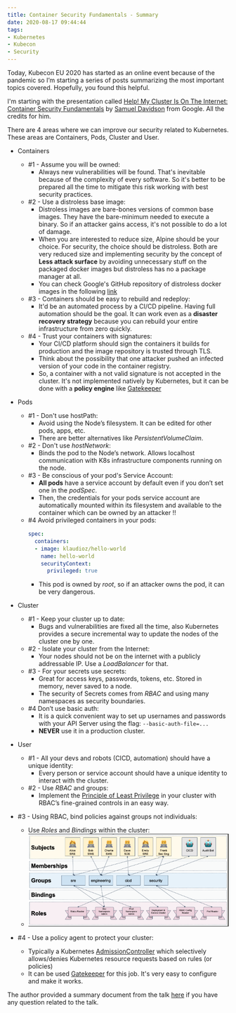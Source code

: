 ```yaml
---
title: Container Security Fundamentals - Summary
date: 2020-08-17 09:44:44
tags:
- Kubernetes
- Kubecon
- Security
---
```


Today, Kubecon EU 2020 has started as an online event because of the pandemic so I’m starting a series of posts summarizing the most important topics covered. Hopefully, you found this helpful.

I'm starting with the presentation called [ Help! My Cluster Is On The Internet: Container Security Fundamentals](https://kccnceu20.sched.com/event/ZetO/help-my-cluster-is-on-the-internet-container-security-fundamentals-samuel-davidson-google) by [Samuel Davidson](https://www.linkedin.com/in/samuelbdavidson/) from Google. All the credits for him.

There are 4 areas where we can improve our security related to Kubernetes. These areas are Containers, Pods, Cluster and User.

- Containers
  - #1 - Assume you will be owned:
    - Always new vulnerabilities will be found. That's inevitable because of the complexity of every software. So it's better to be prepared all the time to mitigate this risk working with best security practices.
  - #2 - Use a distroless base image:
    - Distroless images are bare-bones versions of common base images. They have the bare-minimum needed to execute a binary. So if an attacker gains access, it's not possible to do a lot of damage.
    - When you are interested to reduce size, Alpine should be your choice. For security, the choice should be distroless. Both are very reduced size and implementing security by the concept of **Less attack surface** by avoiding unnecessary stuff on the packaged docker images but distroless has no a package manager at all.
    -  You can check Google's GitHub repository of distroless docker images in the following [link](https://github.com/GoogleContainerTools/distroless)
  - #3 - Containers should be easy to rebuild and redeploy:
    - It'd be an automated process by a CI/CD pipeline. Having full automation should be the goal. It can work even as a **disaster recovery strategy** because you can rebuild your entire infrastructure from zero quickly.
  - #4 - Trust your containers with signatures:
    - Your CI/CD platform should sign the containers it builds for production and the image repository is trusted through TLS.
    - Think about the possibility that one attacker pushed an infected version of your code in the container registry.
    - So, a container with a not valid signature is not accepted in the cluster. It's not implemented natively by Kubernetes, but it can be done with a **policy engine** like [Gatekeeper](https://github.com/open-policy-agent/gatekeeper)

- Pods
  - #1 - Don't use hostPath:
    - Avoid using the Node’s filesystem. It can be edited for other pods, apps, etc.
    - There are better alternatives like _PersistentVolumeClaim_.
  - #2 - Don't use _hostNetwork_:
    - Binds the pod to the Node’s network. Allows localhost communication with K8s infrastructure components running on the node.
  - #3 - Be conscious of your pod's Service Account:
    - **All pods** have a service account by default even if you don’t set one in the _podSpec_.
    - Then, the credentials for your pods service account are automatically mounted within its filesystem and available to the container which can be owned by an attacker !!
  - #4 Avoid privileged containers in your pods:
    ```yaml
    spec:
      containers:
      - image: klaudioz/hello-world
        name: hello-world
        securityContext:
          privileged: true
    ```
      - This pod is owned by _root_, so if an attacker owns the pod, it can be very dangerous.

- Cluster
  - #1 - Keep your cluster up to date:
    - Bugs and vulnerabilities are fixed all the time, also Kubernetes provides a secure incremental way to update the nodes of the cluster one by one.
  - #2 - Isolate your cluster from the Internet:
    - Your nodes should not be on the internet with a publicly addressable IP. Use a _LoadBalancer_ for that.
  - #3 - For your secrets use secrets:
    - Great for access keys, passwords, tokens, etc. Stored in memory, never saved to a node.
    - The security of Secrets comes from _RBAC_ and using many namespaces as security boundaries.
  - #4 Don’t use basic auth:
    -  It is a quick convenient way to set up usernames and passwords with your API Server using the flag:	`--basic-auth-file=...`
    -  **NEVER** use it in a production cluster.

- User
  - #1 - All your devs and robots (CICD, automation) should have a unique identity:
    - Every person or service account should have a unique identity to interact with the cluster.
  - #2 - Use _RBAC_ and groups:
    -  Implement the [Principle of Least Privilege](https://en.wikipedia.org/wiki/Principle_of_least_privilege) in your cluster with RBAC’s fine-grained controls in an easy way.
 -  #3 - Using RBAC, bind policies against groups not individuals:
    -  Use _Roles_ and _Bindings_ within the cluster:
    -  ![](Container-Security-Fundamentals-Summary/2020-08-17-11-07-08.png)
  - #4 - Use a policy agent to protect your cluster:
    - Typically a Kubernetes [AdmissionController](https://kubernetes.io/docs/reference/access-authn-authz/admission-controllers/) which selectively allows/denies Kubernetes resource requests based on rules (or policies)
    - It can be used [Gatekeeper](https://github.com/open-policy-agent/gatekeeper) for this job. It's very easy to configure and make it works.

The author provided a summary document from the talk [here](https://docs.google.com/document/d/1OefvSpURuOHdNNiwbRXmhPiRUFsYnllgMPDaVqXRkh4/edit#heading=h.lroslfbjn64r) if you have any question related to the talk.